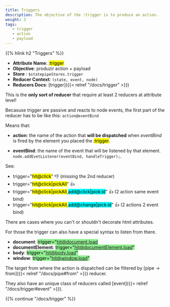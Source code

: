 ```yaml
---
title: Triggers
description: The objective of the :trigger is to produce an action.
weight: 3
tags:
   - trigger
   - action
   - payload
---
```


{{% hlink h2 "Triggers" %}}

* **Attribute Name**: <mark>:trigger</mark>
* **Objective**: produzir action + payload
* **Store** : `$statepipeStores.trigger`
* **Reducer Context**: `(state, event, node)`
* **Reducers Docs**: [trigger]({{< relref "/docs/trigger" >}})

This is the **only sort of reducer** that require at least 2 reducers at attribute level!

Becasuse trigger are passive and reacts to node events, the first part of the reducer has to be like this: `action@eventBind`

Means that:

* **action**: the name of the action that **will be dispatched** when *eventBind* is fired by the element you placed the <mark>:trigger</mark>.

* **eventBind**: the name of the event that will be listened by that element. `node.addEvetListener(eventBind, handleTrigger);`.

See: 

  * trigger="<mark>hit@click</mark>" 👎 (missing the 2nd reducer)
  * trigger="<mark>hit@click|pickAll</mark>" 👍 
  * trigger="<mark>hit@click|pickAll</mark>,<mark style="background-color:cyan">add@click|pick:id</mark>" 👍 (2 action same event bind)
  * trigger="<mark>hit@click|pickAll</mark>,<mark style="background-color:cyan">add@change|pick:id</mark>" 👍 (2 actions 2 event bind)

There are cases where you can't or shouldn't decorate html attributes.

For those the trigger can also have a special syntax to listen from there.

* **document**: <mark style="background-color:lightgreen">trigger="hit@document.load</mark>
* **documentElement**:  <mark style="background-color:lightgreen">trigger="hit@documentElement.load"</mark>
* **body**:  <mark style="background-color:lightgreen">trigger="hit@body.load"</mark>
* **window**:  <mark style="background-color:lightgreen">trigger="hit@window.load"</mark>

The target from where the action is dispatched can be filtered by [pipe -> from]({{< relref "/docs/pipe#from" >}}) reducer.

They also have an unique class of reducers called [event]({{< relref "/docs/trigger#event" >}}).

{{% continue "/docs/trigger" %}}
